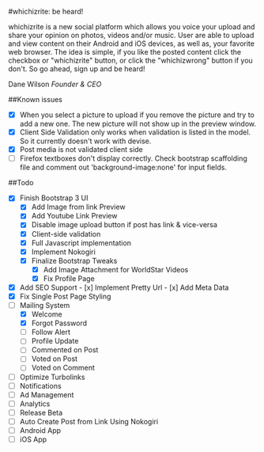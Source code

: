 #whichizrite: be heard!

whichizrite is a new social platform which allows you voice your upload and share your opinion on photos, videos and/or music. User are able to upload and view content on their Android and iOS devices, as well as, your favorite web browser. The idea is simple, if you like the posted content click the checkbox or "whichizrite" button, or click the "whichizwrong" button if you don't. So go ahead, sign up and be heard!

Dane Wilson
*Founder & CEO*

##Known issues
- [x] When you select a picture to upload if you remove the picture and try to add a new one. The new picture will not show up in the preview window.
- [x] Client Side Validation only works when validation is listed in the model. So it currently doesn't work with devise.
- [x] Post media is not validated client side
- [ ] Firefox textboxes don't display correctly. Check bootstrap scaffolding file and comment out 'background-image:none' for input fields.

##Todo
- [x] Finish Bootstrap 3 UI
	- [x] Add Image from link Preview
	- [x] Add Youtube Link Preview
	- [x] Disable image upload button if post has link & vice-versa
	- [x] Client-side validation
	- [x] Full Javascript implementation
	- [x] Implement Nokogiri
	- [x] Finalize Bootstrap Tweaks
		- [x] Add Image Attachment for WorldStar Videos
		- [x] Fix Profile Page
- [x] Add SEO Support
		- [x] Implement Pretty Url
		- [x] Add Meta Data
- [x] Fix Single Post Page Styling
- [ ] Mailing System
	- [x] Welcome
	- [x] Forgot Password
	- [ ] Follow Alert
	- [ ] Profile Update
	- [ ] Commented on Post
	- [ ] Voted on Post
	- [ ] Voted on Comment
- [ ] Optimize Turbolinks
- [ ] Notifications
- [ ] Ad Management
- [ ] Analytics
- [ ] Release Beta
- [ ] Auto Create Post from Link Using Nokogiri
- [ ] Android App
- [ ] iOS App